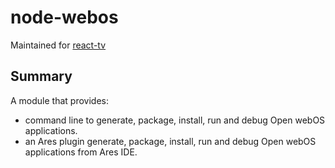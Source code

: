 # node-webos

Maintained for [react-tv](https://github.com/raphamorim/react-tv)

Summary
-------

A module that provides:

* command line to generate, package, install, run and debug Open webOS applications.
* an Ares plugin generate, package, install, run and debug Open webOS applications from Ares IDE.
